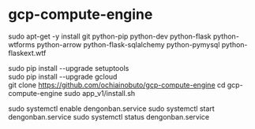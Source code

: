 # gcp-compute-engine  

sudo apt-get -y install git python-pip python-dev python-flask python-wtforms python-arrow python-flask-sqlalchemy python-pymysql python-flaskext.wtf  

sudo pip install --upgrade setuptools  
sudo pip install --upgrade gcloud  
git clone https://github.com/ochiainobuto/gcp-compute-engine
cd gcp-compute-engine
sudo app_v1/install.sh

sudo systemctl enable dengonban.service
sudo systemctl start dengonban.service
sudo systemctl status dengonban.service
